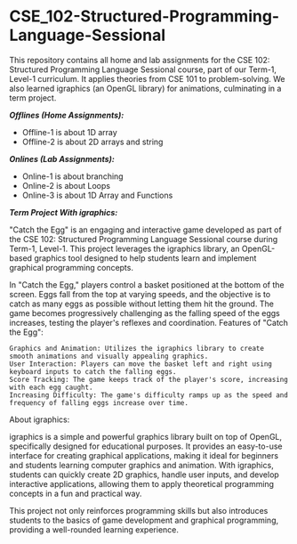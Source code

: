 # CSE_102-Structured-Programming-Language-Sessional
This repository contains all home and lab assignments for the CSE 102: Structured Programming Language Sessional course, part of our Term-1, Level-1 curriculum. It applies theories from CSE 101 to problem-solving. We also learned igraphics (an OpenGL library) for animations, culminating in a term project.


<i><b>Offlines (Home Assignments):</b></i>

* Offline-1 is about 1D array
* Offline-2 is about 2D arrays and string

<i><b>Onlines (Lab Assignments):</b></i>

* Online-1 is about branching
* Online-2 is about Loops
* Online-3 is about 1D Array and Functions

<i><b>Term Project With igraphics:</b></i>

"Catch the Egg" is an engaging and interactive game developed as part of the CSE 102: Structured Programming Language Sessional course during Term-1, Level-1. This project leverages the igraphics library, an OpenGL-based graphics tool designed to help students learn and implement graphical programming concepts.

In "Catch the Egg," players control a basket positioned at the bottom of the screen. Eggs fall from the top at varying speeds, and the objective is to catch as many eggs as possible without letting them hit the ground. The game becomes progressively challenging as the falling speed of the eggs increases, testing the player's reflexes and coordination.
Features of "Catch the Egg":

    Graphics and Animation: Utilizes the igraphics library to create smooth animations and visually appealing graphics.
    User Interaction: Players can move the basket left and right using keyboard inputs to catch the falling eggs.
    Score Tracking: The game keeps track of the player's score, increasing with each egg caught.
    Increasing Difficulty: The game's difficulty ramps up as the speed and frequency of falling eggs increase over time.

About igraphics:

igraphics is a simple and powerful graphics library built on top of OpenGL, specifically designed for educational purposes. It provides an easy-to-use interface for creating graphical applications, making it ideal for beginners and students learning computer graphics and animation. With igraphics, students can quickly create 2D graphics, handle user inputs, and develop interactive applications, allowing them to apply theoretical programming concepts in a fun and practical way.

This project not only reinforces programming skills but also introduces students to the basics of game development and graphical programming, providing a well-rounded learning experience.
